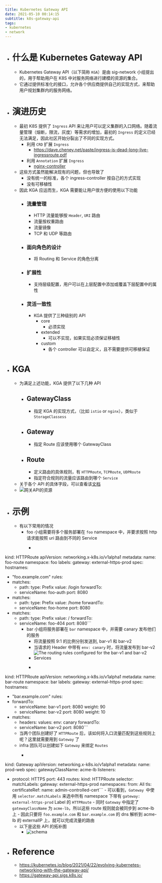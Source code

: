 ```yaml
---
title: Kubernetes Gateway API
date: 2021-05-10 00:14:15
subtitle: k8s-gateway-api
tags: 
- kubernetes
- network
---
```

- # 什么是 Kubernetes Gateway API
    - Kubernetes Gateway API（以下简称 `KGA`）是由 sig-network 小组提出的，用于帮助用户在 K8S 中对服务网络进行建模的资源的集合。
    - 它通过提供标准化的接口，允许各个供应商提供自己的实现方式，来帮助用户规划集群内的服务网络。
- # 演进历史
    - 最初 K8S 提供了 `Ingress` API 来让用户可以定义集群的入口网络。随着流量管理（熔断，限流，灰度）等需求的增加，最初的 `Ingress` 的定义已经无法满足，因此社区开始分裂出了不同的实现方式。
        - 利用 `CRD` 扩展 `Ingress`
            - https://dave.cheney.net/paste/ingress-is-dead-long-live-ingressroute.pdf
        - 利用 `Annotation` 扩展  `Ingress`
            - [nginx-controller](https://kubernetes.github.io/ingress-nginx/user-guide/nginx-configuration/annotations/)
    - 这些方式虽然能解决现有的问题，但也导致了
        - 没有统一的标准，各个 ingress-controller 按自己的方式实现
        - 没有可移植性
    - 因此 KGA 应运而生，KGA 需要能让用户很方便的使用以下功能
        - ### 流量管理
            - HTTP 流量能够按 `Header`, `URI` 路由
            - 流量按权重路由
            - 流量镜像
            - TCP 和 UDP 等路由
        - ### 面向角色的设计
            - 将 Routing 和 Service 的角色分离
        - ### 扩展性
            - 支持层级配置，用户可以在上层配置中添加或覆盖下层配置中的属性
        - ### 灵活一致性
            - KGA 提供了三种级别的 API
                - core
                    - 必须实现
                - extended
                    - 可以不实现，如果实现必须保证移植性
                - custom
                    - 各个 controller 可以自定义，且不需要提供可移植保证

<!-- more -->

- # KGA
    - 为满足上述功能，KGA 提供了以下几种 API
        - ## GatewayClass
            - 指定 KGA 的实现方式，（比如 `istio` or `nginx`），类似于 `StorageClassess`
        - ## Gateway
            - 指定 Route 应该使用哪个 GatewayClass
        - ## Route
            - 定义路由的具体规则，有 `HTTPRoute`, `TCPRoute`, `UDPRoute`
            - 指定符合规则的流量应该路由到哪个 `Service`
    - 关于各个 API 的具体字段，可以查看该[文档](https://gateway-api.sigs.k8s.io/api-types/gatewayclass/)
    - ![网关API的资源](https://kubernetes.io/blog/2021/04/22/evolving-kubernetes-networking-with-the-gateway-api/gateway-api-resources.png)
- # 示例
    - 有以下常用的情况
        - foo 小组需要将多个服务部署在 `foo` namespace 中，并要求按照 http 请求能按照 uri 路由到不同的 Service
            - ```yaml
kind: HTTPRoute
apiVersion: networking.x-k8s.io/v1alpha1
metadata:
  name: foo-route
  namespace: foo
  labels:
    gateway: external-https-prod
spec:
  hostnames:
  - "foo.example.com"
  rules:
  - matches:
    - path:
        type: Prefix
        value: /login
    forwardTo:
    - serviceName: foo-auth
      port: 8080
  - matches:
    - path:
        type: Prefix
        value: /home
    forwardTo:
    - serviceName: foo-home
      port: 8080
  - matches:
    - path:
        type: Prefix
        value: /
    forwardTo:
    - serviceName: foo-404
      port: 8080```
        - bar 小组将服务部署在 `bar` namespace 中，并需要 canary 发布他们的服务
            - 将流量按照 9:1 的比例分别发送到, bar-v1 和 bar-v2
            - 当请求的 Header 中带有 `env: canary` 时，将流量发布到 bar-v2
            -  ![The routing rules configured for the bar-v1 and bar-v2 Services](https://kubernetes.io/blog/2021/04/22/evolving-kubernetes-networking-with-the-gateway-api/httproute.png)
            - ```yaml
kind: HTTPRoute
apiVersion: networking.x-k8s.io/v1alpha1
metadata:
  name: bar-route
  namespace: bar
  labels:
    gateway: external-https-prod
spec:
  hostnames:
  - "bar.example.com"
  rules:
  - forwardTo:
    - serviceName: bar-v1
      port: 8080
      weight: 90
    - serviceName: bar-v2
      port: 8080
      weight: 10
  - matches:
    - headers:
        values:
          env: canary
    forwardTo:
    - serviceName: bar-v2
      port: 8080```
    - 当两个团队创建好了 `HTTPRoute` 后，该如何将入口流量匹配到这些规则上呢？这里就需要用到 `Gateway` 了
    - infra 团队可以创建如下 `Gateway` 来绑定 `Routes`
        - ```yaml
kind: Gateway
apiVersion: networking.x-k8s.io/v1alpha1
metadata:
  name: prod-web
spec:
  gatewayClassName: acme-lb
  listeners:  
  - protocol: HTTPS
    port: 443
    routes:
      kind: HTTPRoute
      selector:
        matchLabels:
          gateway: external-https-prod
      namespaces:
        from: All
    tls:
      certificateRef:
        name: admin-controlled-cert```
        - 可以看到，`Gateway `中使用 `selector.matchLabels` 来选中所有 namespace 下带有 `gateway: external-https-prod` Label 的 `HTTPRoute`
        - 同时 `Gateway` 中指定了 `gatewayClassName` 为 `acme-lb`，所以这些 route 规则就会被同步到 acme-lb 上
        - 因此只要将 `foo.example.com` 和 `bar.example.com` 的 dns 解析到 acme-lb 的 externalIP 上，就可以完成流量的路由
    - 以下是这些 API 的拓补图
        - ![schema](https://gateway-api.sigs.k8s.io/images/schema-uml.svg)
- # Reference
    - https://kubernetes.io/blog/2021/04/22/evolving-kubernetes-networking-with-the-gateway-api/
    - https://gateway-api.sigs.k8s.io/
